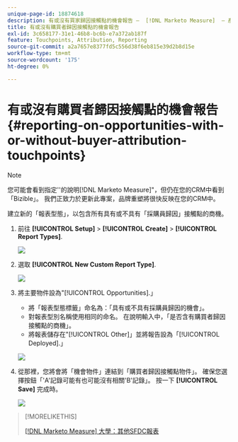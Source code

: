 ```yaml
---
unique-page-id: 18874618
description: 有或沒有買家歸因接觸點的機會報告 —  [!DNL Marketo Measure]  — 產品檔案
title: 有或沒有購買者歸因接觸點的機會報告
exl-id: 3c658177-31e1-46b8-bc6b-e7a372ab187f
feature: Touchpoints, Attribution, Reporting
source-git-commit: a2a7657e8377fd5c556d38f6eb815e39d2b8d15e
workflow-type: tm+mt
source-wordcount: '175'
ht-degree: 0%

---
```


# 有或沒有購買者歸因接觸點的機會報告 {#reporting-on-opportunities-with-or-without-buyer-attribution-touchpoints}

>[!NOTE]
>
>您可能會看到指定&#39;&#39;的說明[!DNL Marketo Measure]&quot;，但仍在您的CRM中看到「Bizible」。 我們正致力於更新此專案，品牌重塑將很快反映在您的CRM中。

建立新的「報表型態」，以包含所有具有或不具有「採購員歸因」接觸點的商機。

1. 前往 **[!UICONTROL Setup]** > **[!UICONTROL Create]** > **[!UICONTROL Report Types]**.

   ![](assets/1-1.jpg)

1. 選取 **[!UICONTROL New Custom Report Type]**.

   ![](assets/2-1.jpg)

1. 將主要物件設為&quot;[!UICONTROL Opportunities].」

   * 將「報表型態標籤」命名為：「具有或不具有採購員歸因的機會」。
   * 對報表型別名稱使用相同的命名。 在說明輸入中，「是否含有購買者歸因接觸點的商機」。
   * 將報表儲存在&quot;[!UICONTROL Other]」並將報告設為「[!UICONTROL Deployed].」

   ![](assets/3-1.jpg)

1. 從那裡，您將會將「機會物件」連結到「購買者歸因接觸點物件」。 確保您選擇按鈕「&#39;A&#39;記錄可能有也可能沒有相關&#39;B&#39;記錄」。 按一下 **[!UICONTROL Save]** 完成時。

   ![](assets/4-1.jpg)

>[!MORELIKETHIS]
>
>[[!DNL Marketo Measure] 大學：其他SFDC報表](https://universityonline.marketo.com/courses/bizible-fundamentals-bizible-102/#/page/5c5cb68dfb384d0c9fb96cd0)
